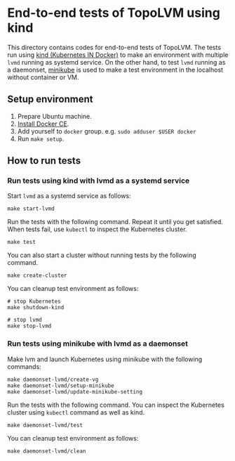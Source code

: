 End-to-end tests of TopoLVM using kind
=====================================

This directory contains codes for end-to-end tests of TopoLVM.
The tests run using [kind (Kubernetes IN Docker)][kind] to make an environment with multiple `lvmd` running as systemd service.
On the other hand, to test `lvmd` running as a daemonset, [minikube][minikube] is used to make a test environment in the localhost without container or VM.

Setup environment
-----------------

1. Prepare Ubuntu machine.
2. [Install Docker CE](https://docs.docker.com/install/linux/docker-ce/ubuntu/#install-using-the-repository).
3. Add yourself to `docker` group.  e.g. `sudo adduser $USER docker`
4. Run `make setup`.

How to run tests
----------------

### Run tests using kind with lvmd as a systemd service

Start `lvmd` as a systemd service as follows:

```console
make start-lvmd
```

Run the tests with the following command. Repeat it until you get satisfied.
When tests fail, use `kubectl` to inspect the Kubernetes cluster.

```console
make test
```

You can also start a cluster without running tests by the following command.

```console
make create-cluster
```

You can cleanup test environment as follows:

```
# stop Kubernetes
make shutdown-kind

# stop lvmd
make stop-lvmd
```

### Run tests using minikube with lvmd as a daemonset

Make lvm and launch Kubernetes using minikube with the following commands:

```console
make daemonset-lvmd/create-vg
make daemonset-lvmd/setup-minikube
make daemonset-lvmd/update-minikube-setting
```

Run the tests with the following command.
You can inspect the Kubernetes cluster using `kubectl` command as well as kind.

```console
make daemonset-lvmd/test
```

You can cleanup test environment as follows:

```console
make daemonset-lvmd/clean
```

[kind]: https://github.com/kubernetes-sigs/kind
[minikube]: https://github.com/kubernetes/minikube
